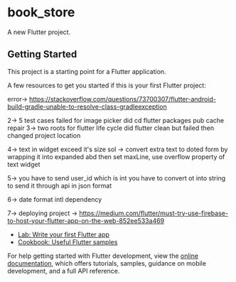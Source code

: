 # book_store

A new Flutter project.

## Getting Started

This project is a starting point for a Flutter application.

A few resources to get you started if this is your first Flutter project:

error->
https://stackoverflow.com/questions/73700307/flutter-android-build-gradle-unable-to-resolve-class-gradleexception

2-> 5 test cases failed for image picker
did cd flutter  packages pub  cache repair
3-> two roots for flutter life cycle
 did flutter clean but failed
 then changed project location

 4-> text in widget exceed it's size
 sol -> convert extra text to doted form by wrapping it into expanded abd then set maxLine, use overflow property of text widget

 5-> you have to send user_id which is int you have to convert ot into string to send it through api in json format

 6-> date format intl dependency

 7-> deploying project -> https://medium.com/flutter/must-try-use-firebase-to-host-your-flutter-app-on-the-web-852ee533a469

- [Lab: Write your first Flutter app](https://docs.flutter.dev/get-started/codelab)
- [Cookbook: Useful Flutter samples](https://docs.flutter.dev/cookbook)

For help getting started with Flutter development, view the
[online documentation](https://docs.flutter.dev/), which offers tutorials,
samples, guidance on mobile development, and a full API reference.
